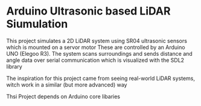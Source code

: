 # Arduino Ultrasonic based LiDAR Siumulation

This project simulates a 2D LiDAR system using SR04 ultrasonic sensors which is mounted on a servor motor These are controlled by an Arduino UNO (Elegoo R3). The system scans surroundings and sends distance and angle data over serial communication which is visualized with the SDL2 library

The inspiration for this project came from seeing real-world LiDAR systems, witch work in a similar (but more advanced) way

Thsi Project depends on Arduino core libaries
